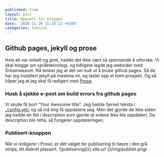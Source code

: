 ```yaml
---
published: true
layout: post
title: Oppsett for bloggen
date: '2020-11-20 15:28:12 +0100'
categories: teknisk
---
```

## Github pages, jekyll og prose

Hvis alt var enkelt og greit, hadde det ikke vært så spennende å utforske. Vi skal blogge om språkteknologi, og tidligere lagde jeg websider med Dreamweaver. Nå tenker jeg at det ser kult ut å bruke github pages. Så da har jeg installert jekyll på maskina mi, og lastet opp et tomt prosjekt. Og så håper jeg at jeg skal få redigert med [Prose](http://prose.io/).
### Husk å sjekke e-post om build errors fra github pages
Vi skulle få bort "Your Awesome title". Jeg hadde fjernet teksta i [_config.yml](_config.yml), og så må ting få oppdatere seg. Men det gjorde de ikke siden jeg hadde en feil i description som gjorde at sidene ikke ble oppdatert. Da description ble retta, så fungerer oppdateringen.
### Publisert-knappen
Når vi redigerer i Prose, er det valget for publisering til høyre i den grå stripa, litt diskret plassert.
![publisering]({{ site.url }}/img/publish.png)
